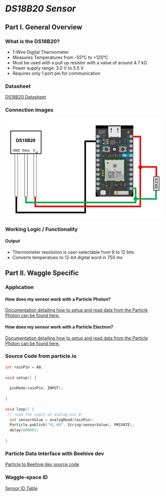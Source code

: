 # *DS18B20 Sensor*
## Part I. General Overview
### What is the DS18B20?

  * 1-Wire Digital Thermometer
  * Measures Temperatures from -55°C to +125°C
  * Must be used with a pull up resistor with a value of around 4.7 kΩ
  * Power supply range: 3.0 V to 5.5 V
  * Requires only 1 port pin for communication

### Datasheet
[DS18B20 Datasheet](https://github.com/charihara/Experimental_Sensors/blob/master/Datasheets/DS18B20_Data_Sheet.pdf)

### Connection Images
![image of DS18B20 connection](https://github.com/charihara/Experimental_Sensors/blob/master/Images/DS18B20_Connection.JPG)

### Working Logic / Functionality
#### Output

  * Thermometer resolution is user-selectable from 9 to 12 bits
  * Converts temperatues to 12-bit digital word in 750 ms

## Part II. Waggle Specific
### Application
#### How does my sensor work with a Particle Photon?
[Documentation detailing how to setup and read data from the Particle Photon can be found here.](https://github.com/charihara/Experimental_Sensors/blob/master/Photon_Instructions.md)
#### How does my sensor work with a Particle Electron?
[Documentation detailing how to setup and read data from the Particle Photon can be found here.](https://github.com/charihara/Experimental_Sensors/blob/master/Electron_Instructions.md)

### Source Code from particle.io

```C 
int rainPin = A0;

void setup() {
    
  pinMode(rainPin, INPUT);

}

void loop() {
 // read the input on analog pin 0:
  int sensorValue = analogRead(rainPin);
  Particle.publish("YL-69", String(sensorValue), PRIVATE);
  delay(60000);

}
```
### Particle Data Interface with Beehive dev <a name="beehive"></a>
[Particle to Beehive dev source code](https://github.com/JordanFleming/sensor_documentation/blob/master/Particle_to_Beehive_plugin)
### Waggle-space ID
[Sensor ID Table](https://github.com/JordanFleming/sensor_documentation/blob/master/Sensor_IDs.md)
